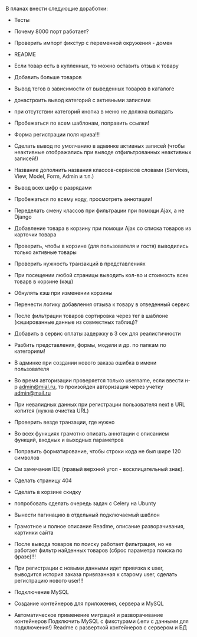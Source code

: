 В планах внести следующие доработки:
- Тесты
- Почему 8000 порт работает?
- Проверить импорт фикстур с переменной окружения - домен
- README


- Если товар есть в купленных, то можно оставить отзыв к товару
- Добавить больше товаров
- Вывод тегов в зависимости от выведенных товаров в каталоге
- донастроить вывод категорий с активными записями
- при отсутствии категорий кнопка в меню не должна выпадать
- Пробежаться по всем шаблонам, поправить ссылки!
- Форма регистрации поля крива!!!
- Сделать вывод по умолчанию в админке активных записей (чтобы неактивные отображались при выводе отфильтрованных неактивных записей!)
- Название дополнить названия классов-сервисов словами (Services, View, Model, Form, Admin и т.п.)
- Вывод всех цифр с разрядами
- Пробежаться по всему коду, просмотреть аннотации!
- Переделать смену классов при фильтрации при помощи Ajax, а не Django
- Добавление товара в корзину при помощи Ajax со списка товаров из карточки товара
- Проверить, чтобы в корзине (для пользователя и гостя) выводились только активные товары
- Проверить нужность транзакций в представлениях
- При посещении любой страницы выводить кол-во и стоимость всех товарв в корзине (кэш)
- Обнулять кэш при изменении корзины
- Перенести логику добавления отзыва к товару в отведенный сервис
- После фильтрации товаров сортировка через тег в шаблоне (кэшированные данные из совместных таблиц)?
- Добавить в сервис оплаты задержку в 3 сек для реалистичности
- Разбить представления, формы, модели и др. по папкам по категориям!
- В админке при создании нового заказа ошибка в имени пользователя
- Во время авторизации проверяется только username, если ввести н-р admin@mial.ru, то произойден авторизация через учетку admin@mail.ru
- При невалидных данных при регистрации пользователя next в URL копится (нужна очистка URL)
- Проверить везде транзации, где нужно
- Во всех функциях грамотно описать аннотации с описанием функций, входных и выходных параметров
- Поправить форматирование, чтобы строки кода не был шире 120 символов
- См замечания IDE (правый верхний угол - восклицательный знак).
- Сделать страницу 404
- Сделать в корзине скидку
- попробовать сделать очередь задач с Celery на Ubunty
- Вынести пагинацию в отдельный подключаемый шаблон
- Грамотное и полное описание Readme, описание разворачивания, картинки сайта 
- После вывода товаров по поиску работает фильтрация, но не работает фильтр найденных товаров (сброс параметра поиска по фразе)!!!
- При регистрации с новыми данными идет привязка к user, выводится история заказа привязанная к старому user, сделать регистрацию нового user!!!
- Подключение MySQL
- Создание контейнеров для приложения, сервера и MySQL
- Автоматическое применение миграций и разворачивание контейнеров
Подключить MySQL с фикстурами (.env с данными для подключения!)
Readme с разверткой контейнеров с сервером и БД
